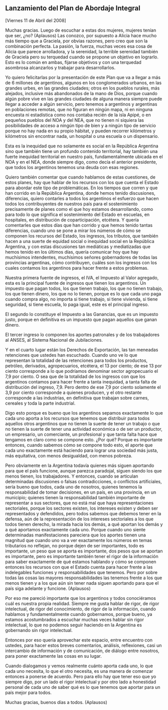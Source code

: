 Lanzamiento del Plan de Abordaje Integral
-----------------------------------------

[Viernes 11 de Abril del 2008]

Muchas gracias. Luego de escuchar a estas dos mujeres, mujeres tenían
que ser, ¿no? (Aplausos) Las conozco, por supuesto a Alicia hace mucho
más tiempo que a Graciela, por obvias razones, pero creo que son la
combinación perfecta. La pasión, la fuerza, muchas veces esa cosa de
Alicia que parece arrolladora, y la serenidad, la terrible serenidad
también de Graciela pero su terquedad cuando se propone un objetivo en
lograrlo. Esto es lo común en ambas, fijarse objetivos y con una
terquedad asombrosa alcanzarlos y trabajar para desarrollarlos.

Yo quiero felicitarlas por la presentación de este Plan que va a llegar
a más de 6 millones de argentinos, algunos en los conglomerados urbanos,
en las grandes urbes, en las grandes ciudades; otros en los pueblos
rurales, más alejados, inclusive más abandonados de la mano de Dios,
porque cuando algún pobre vive en las grandes ciudades de alguna manera
siempre puede llegar a acceder a algún servicio, pero tenemos a
argentinos y argentinas en poblaciones remotas, que no figuran en ningún
mapa, ni en ninguna encuesta ni estadística como nos contaba recién de
la isla Apipé, o en pequeños pueblos del NOA y del NEA, que no tienen ni
siquiera las posibilidades de acceso a ningún tipo de bien y a ningún
tipo de servicio porque no hay nada en su propio hábitat, y pueden
recorrer kilómetros y kilómetros sin encontrar nada, un hospital o una
escuela o un dispensario.

Esta es la inequidad que no solamente es social en la República
Argentina sino que también tiene un profundo contenido territorial, hay
también una fuerte inequidad territorial en nuestro país,
fundamentalmente ubicada en el NOA y en el NEA, donde siempre digo, como
decía el anterior presidente, que todos los argentinos tenemos una deuda
con esas regiones.

Quiero también comentar que cuando hablamos de estas cuestiones, de
estos planes, hay que hablar de los recursos con los que cuenta el
Estado para abordar este tipo de problemáticas. En los tiempos que
corren y que han corrido en la República Argentina, donde hemos tenido
discusiones, diferencias, quiero contarles a todos los argentinos el
esfuerzo que hacen todos los contribuyentes de nuestros país para el
sostenimiento precisamente de planes como el que hoy estamos
desarrollando, como para todo lo que significa el sostenimiento del
Estado en escuelas, en hospitales, en distribución de coparticipación,
etcétera. Y quería comentarles que estos días que han corrido y que
hemos tenido tantas diferencias, cuando uno se pone a mirar los números
de cómo se componen los recursos del Estado, los ingresos, los tributos,
que también hacen a una suerte de equidad social o inequidad social en
la República Argentina, y con estas discusiones tan mediáticas y
mediatizadas que hemos tenido en los últimos días, quería comunicar hoy
que hay muchísimos intendentes, muchísimos señores gobernadores de todas
las provincias argentinas, cómo contribuyen, cuáles son los ingresos con
los cuales contamos los argentinos para hacer frente a estos problemas.

Nuestra primera fuente de ingresos, el IVA, el Impuesto al Valor
agregado, esta es la principal fuente de ingresos que tienen los
argentinos. Un impuesto que pagan todos, los que tienen trabajo, los que
no tienen trabajo, los que tienen dinero, los que no lo tienen, porque
es lo que cada uno paga cuando compra algo, no importa si tiene trabajo,
si tiene vivienda, si tiene seguridad, si tiene escuela, lo paga igual,
este es el principal ingreso.

El segundo lo constituye el Impuesto a las Ganancias, que es un impuesto
justo, porque en definitiva es un impuesto que pagan aquellos que ganan
dinero.

El tercer ingreso lo componen los aportes patronales y de los
trabajadores al ANSES, al Sistema Nacional de Jubilaciones.

Y en el cuarto lugar están los Derechos de Exportación, las tan meneadas
retenciones que ustedes han escuchado. Cuando uno ve lo que representan
la totalidad de las retenciones para todos los productos, petróleo,
derivados, agropecuarios, etcétera, el 13 por ciento; de ese 13 por
ciento corresponde a lo que podríamos denominar sector agropecuario el
7,9 por ciento. O sea que de la totalidad de los ingresos con que los
argentinos contamos para hacer frente a tanta inequidad, a tanta falta
de distribución del ingreso, 7,9. Pero dentro de ese 7,9 por ciento
solamente el 3,9 por ciento corresponde a quienes producen, y el otro
restante corresponde a las industrias, en definitiva que trabajan sobre
carnes, cereales y toda la parte industrial.

Digo esto porque es bueno que los argentinos sepamos exactamente lo que
cada uno aporta a los recursos que tenemos que distribuir para todos
aquellos otros argentinos que no tienen la suerte de tener un trabajo o
que no tienen la suerte de tener una actividad económica o de ser un
productor, un empresario, un comerciante, un profesional y que tanta
falta hace que tengamos en claro como se compone esto. ¿Por qué? Porque
es importante entonces, cuando sabemos cómo se compone todo esto, el
aporte que cada uno exactamente está haciendo para lograr una sociedad
más justa, más equitativa, con menos desigualdad, con menos pobreza.

Pero obviamente en la Argentina todavía quienes más siguen aportando
para que el país funcione, aunque parezca paradojal, siguen siendo los
que menos tienen, los trabajadores. Y entonces, cuando se articulan
determinadas discusiones o falsas contradicciones, o conflictos
artificiales, sería bueno que todos, cada uno de nosotros, quienes
tenemos la responsabilidad de tomar decisiones, en un país, en una
provincia, en un municipio; quienes tienen la responsabilidad también
importante de representar a sus sectores, que no está mal que haya
representaciones sectoriales, porque los sectores existen, los intereses
existen y deben ser representados y defendidos, pero todos sabemos que
debemos tener en la defensa, aún de la representación de los intereses
sectoriales a los que todos tienen derecho, la mirada hacia los demás, a
qué aportan los demás y a qué aportamos exactamente cada uno. Porque
cuando uno siente determinadas manifestaciones pareciera que los aportes
tienen una magnitud que cuando uno va a ver exactamente los números en
temas tributarios no reflejan, no porque dejen de ser importantes, todo
es importante, un peso que se aporta es importante, dos pesos que se
aportan es importante, pero es importante también tener el rigor de la
información para saber exactamente de qué estamos hablando y cómo se
componen entonces los recursos con que el Estado cuenta para hacer
frente a las indelegables funciones y responsabilidades que tenemos.
Pero por sobre todas las cosas las mayores responsabilidades las tenemos
frente a los que menos tienen y a los que aún sin tener nada siguen
aportando para que el país siga adelante y funcione. (Aplausos)

Por eso me pareció importante que los argentinos y todos conociéramos
cuál es nuestra propia realidad. Siempre me gusta hablar de rigor, de
rigor intelectual, de rigor del conocimiento, de rigor de la
información, cuando hablamos y fundamentalmente cuando gobernamos,
porque bueno, ya estamos acostumbrados a escuchar muchas veces hablar
sin rigor intelectual, lo que no podemos seguir haciendo en la Argentina
es gobernando sin rigor intelectual.

Entonces por eso quería aprovechar este espacio, entre encuentro con
ustedes, para hacer estos breves comentarios, análisis, reflexiones,
casi un intercambio de información y de comunicación, de diálogo entre
nosotros, para poner exactamente las cosas en su lugar.

Cuando dialogamos y vemos realmente cuánto aporta cada uno, lo que cada
uno necesita, lo que el otro necesita, es una manera de comenzar
entonces a ponerse de acuerdo. Pero para ello hay que tener eso que yo
siempre digo, por un lado el rigor intelectual y por otro lado a
honestidad personal de cada uno de saber qué es lo que tenemos que
aportar para un país mejor para todos.

Muchas gracias, buenos días a todos. (Aplausos)

 

 
